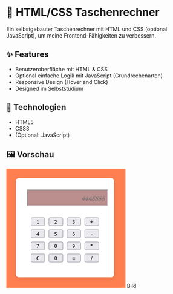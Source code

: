 # 🧮 HTML/CSS Taschenrechner

Ein selbstgebauter Taschenrechner mit HTML und CSS (optional JavaScript), um meine Frontend-Fähigkeiten zu verbessern.

## ✨ Features

- Benutzeroberfläche mit HTML & CSS
- Optional einfache Logik mit JavaScript (Grundrechenarten)
- Responsive Design (Hover and Click)
- Designed im Selbststudium

## 🔧 Technologien

- HTML5  
- CSS3  
- (Optional: JavaScript)

## 🖼️ Vorschau
![<test_Image.png](https://github.com/Gorthaur8/HTML-CSS-JS/blob/main/test_Image.png)
Bild
